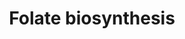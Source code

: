 ---
annotations:
- type: Pathway Ontology
  value: classic metabolic pathway
- type: Pathway Ontology
  value: folate metabolic pathway
authors:
- Egonw
- MaintBot
- AlexanderPico
- Mkutmon
- Eweitz
description: Pathway describe the folate synthesis.
last-edited: 2021-05-24
organisms:
- Bacillus subtilis
redirect_from:
- /index.php/Pathway:WP2360
- /instance/WP2360
schema-jsonld:
- '@context': https://schema.org/
  '@id': https://wikipathways.github.io/pathways/WP2360.html
  '@type': Dataset
  creator:
    '@type': Organization
    name: WikiPathways
  description: Pathway describe the folate synthesis.
  keywords:
  - folate
  - 7,8-dihydropteroic acid
  - Chorismate
  - 6-yl)methyl trihydrogen diphosphate
  - dihydrofolate reductase
  - 6.3.2.17
  - Phenylalanine
  - 6.3.2.12
  - 2.5.1.15
  - 4-Aminobenzoate
  - biosynthese
  - 4.1.3.38
  - 4-Amino-4-deoxychorismate
  - (2-amino-4-hydroxy-7,8-dihydropteridin-
  - 2.6.1.85
  - 5,6,7,8-tetrahydrofolic acid
  - Dihydrofolic acid
  license: CC0
  name: Folate biosynthesis
seo: CreativeWork
title: Folate biosynthesis
wpid: WP2360
---
